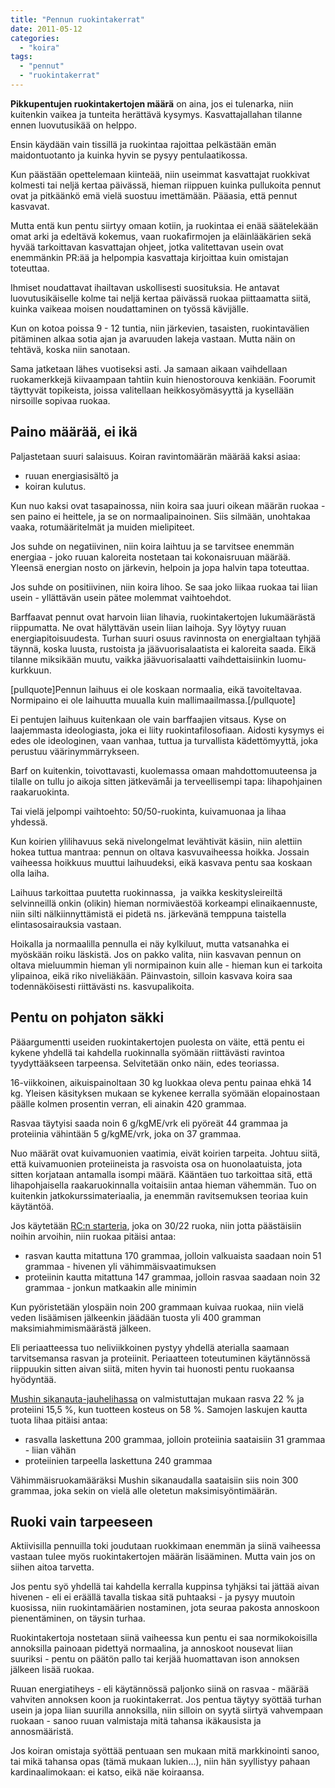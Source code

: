 ```yaml
---
title: "Pennun ruokintakerrat"
date: 2011-05-12
categories: 
  - "koira"
tags: 
  - "pennut"
  - "ruokintakerrat"
---
```


**Pikkupentujen ruokintakertojen määrä** on aina, jos ei tulenarka, niin kuitenkin vaikea ja tunteita herättävä kysymys. Kasvattajallahan tilanne ennen luovutusikää on helppo.

<!--more-->

Ensin käydään vain tissillä ja ruokintaa rajoittaa pelkästään emän maidontuotanto ja kuinka hyvin se pysyy pentulaatikossa.

Kun päästään opettelemaan kiinteää, niin useimmat kasvattajat ruokkivat kolmesti tai neljä kertaa päivässä, hieman riippuen kuinka pullukoita pennut ovat ja pitkäänkö emä vielä suostuu imettämään. Pääasia, että pennut kasvavat.

Mutta entä kun pentu siirtyy omaan kotiin, ja ruokintaa ei enää säätelekään omat arki ja edeltävä kokemus, vaan ruokafirmojen ja eläinlääkärien sekä hyvää tarkoittavan kasvattajan ohjeet, jotka valitettavan usein ovat enemmänkin PR:ää ja helpompia kasvattaja kirjoittaa kuin omistajan toteuttaa.

Ihmiset noudattavat ihailtavan uskollisesti suosituksia. He antavat luovutusikäiselle kolme tai neljä kertaa päivässä ruokaa piittaamatta siitä, kuinka vaikeaa moisen noudattaminen on työssä kävijälle.

Kun on kotoa poissa 9 - 12 tuntia, niin järkevien, tasaisten, ruokintavälien pitäminen alkaa sotia ajan ja avaruuden lakeja vastaan. Mutta näin on tehtävä, koska niin sanotaan.

Sama jatketaan lähes vuotiseksi asti. Ja samaan aikaan vaihdellaan ruokamerkkejä kiivaampaan tahtiin kuin hienostorouva kenkiään. Foorumit täyttyvät topikeista, joissa valitellaan heikkosyömäsyyttä ja kysellään nirsoille sopivaa ruokaa.

## Paino määrää, ei ikä

Paljastetaan suuri salaisuus. Koiran ravintomäärän määrää kaksi asiaa:

- ruuan energiasisältö ja
- koiran kulutus.

Kun nuo kaksi ovat tasapainossa, niin koira saa juuri oikean määrän ruokaa - sen paino ei heittele, ja se on normaalipainoinen. Siis silmään, unohtakaa vaaka, rotumääritelmät ja muiden mielipiteet.

Jos suhde on negatiivinen, niin koira laihtuu ja se tarvitsee enemmän energiaa - joko ruuan kaloreita nostetaan tai kokonaisruuan määrää. Yleensä energian nosto on järkevin, helpoin ja jopa halvin tapa toteuttaa.

Jos suhde on positiivinen, niin koira lihoo. Se saa joko liikaa ruokaa tai liian usein - yllättävän usein pätee molemmat vaihtoehdot.

Barffaavat pennut ovat harvoin liian lihavia, ruokintakertojen lukumäärästä riippumatta. Ne ovat hälyttävän usein liian laihoja. Syy löytyy ruuan energiapitoisuudesta. Turhan suuri osuus ravinnosta on energialtaan tyhjää täynnä, koska luusta, rustoista ja jäävuorisalaatista ei kaloreita saada. Eikä tilanne miksikään muutu, vaikka jäävuorisalaatti vaihdettaisiinkin luomu-kurkkuun.

\[pullquote\]Pennun laihuus ei ole koskaan normaalia, eikä tavoiteltavaa. Normipaino ei ole laihuutta muualla kuin mallimaailmassa.\[/pullquote\]

Ei pentujen laihuus kuitenkaan ole vain barffaajien vitsaus. Kyse on laajemmasta ideologiasta, joka ei liity ruokintafilosofiaan. Aidosti kysymys ei edes ole ideologinen, vaan vanhaa, tuttua ja turvallista kädettömyyttä, joka perustuu väärinymmärrykseen.

Barf on kuitenkin, toivottavasti, kuolemassa omaan mahdottomuuteensa ja tilalle on tullu jo aikoja sitten jätkevämåi ja terveellisempi tapa: lihapohjainen raakaruokinta.

Tai vielä jelpompi vaihtoehto: 50/50-ruokinta, kuivamuonaa ja lihaa yhdessä.

Kun koirien ylilihavuus sekä nivelongelmat levähtivät käsiin, niin alettiin hokea tuttua mantraa: pennun on oltava kasvuvaiheessa hoikka. Jossain vaiheessa hoikkuus muuttui laihuudeksi, eikä kasvava pentu saa koskaan olla laiha.

Laihuus tarkoittaa puutetta ruokinnassa,  ja vaikka keskitysleireiltä selvinneillä onkin (olikin) hieman normiväestöä korkeampi elinaikaennuste, niin silti nälkiinnyttämistä ei pidetä ns. järkevänä temppuna taistella elintasosairauksia vastaan.

Hoikalla ja normaalilla pennulla ei näy kylkiluut, mutta vatsanahka ei myöskään roiku läskistä. Jos on pakko valita, niin kasvavan pennun on oltava mieluummin hieman yli normipainon kuin alle - hieman kun ei tarkoita ylipainoa, eikä riko niveliäkään. Päinvastoin, silloin kasvava koira saa todennäköisesti riittävästi ns. kasvupalikoita.

## Pentu on pohjaton säkki

Pääargumentti useiden ruokintakertojen puolesta on väite, että pentu ei kykene yhdellä tai kahdella ruokinnalla syömään riittävästi ravintoa tyydyttääkseen tarpeensa. Selvitetään onko näin, edes teoriassa.

16-viikkoinen, aikuispainoltaan 30 kg luokkaa oleva pentu painaa ehkä 14 kg. Yleisen käsityksen mukaan se kykenee kerralla syömään elopainostaan päälle kolmen prosentin verran, eli ainakin 420 grammaa.

Rasvaa täytyisi saada noin 6 g/kgME/vrk eli pyöreät 44 grammaa ja proteiinia vähintään 5 g/kgME/vrk, joka on 37 grammaa.

Nuo määrät ovat kuivamuonien vaatimia, eivät koirien tarpeita. Johtuu siitä, että kuivamuonien proteiineista ja rasvoista osa on huonolaatuista, jota sitten korjataan antamalla isompi määrä. Kääntäen tuo tarkoittaa sitä, että lihapohjaisella raakaruokinnalla voitaisiin antaa hieman vähemmän. Tuo on kuitenkin jatkokurssimateriaalia, ja enemmän ravitsemuksen teoriaa kuin käytäntöä.

Jos käytetään [RC:n starteria](http://www.royalcanin.fi/Koira/Lemmikkitarvikeliikkeet/Reproduction-Growth-Emoille-ja-pennuille/Pennut/Medium-Starter), joka on 30/22 ruoka, niin jotta päästäisiin noihin arvoihin, niin ruokaa pitäisi antaa:

- rasvan kautta mitattuna 170 grammaa, jolloin valkuaista saadaan noin 51 grammaa - hivenen yli vähimmäisvaatimuksen
- proteiinin kautta mitattuna 147 grammaa, jolloin rasvaa saadaan noin 32 grammaa - jonkun matkaakin alle minimin

Kun pyöristetään ylospäin noin 200 grammaan kuivaa ruokaa, niin vielä veden lisäämisen jälkeenkin jäädään tuosta yli 400 gramman maksimiahmimismäärästä jälkeen.

Eli periaatteessa tuo neliviikkoinen pystyy yhdellä aterialla saamaan tarvitsemansa rasvan ja proteiinit. Periaatteen toteutuminen käytännössä riippuukin sitten aivan siitä, miten hyvin tai huonosti pentu ruokaansa hyödyntää.

[Mushin sikanauta-jauhelihassa](http://www.musch.fi/barf/sika-nauta/musch-barf-sika-nauta-jauheliha-2.5kg-potko) on valmistuttajan mukaan rasva 22 % ja proteiini 15,5 %, kun tuotteen kosteus on 58 %. Samojen laskujen kautta tuota lihaa pitäisi antaa:

- rasvalla laskettuna 200 grammaa, jolloin proteiinia saataisiin 31 grammaa - liian vähän
- proteiinien tarpeella laskettuna 240 grammaa

Vähimmäisruokamääräksi Mushin sikanaudalla saataisiin siis noin 300 grammaa, joka sekin on vielä alle oletetun maksimisyöntimäärän.

## Ruoki vain tarpeeseen

Aktiivisilla pennuilla toki joudutaan ruokkimaan enemmän ja siinä vaiheessa vastaan tulee myös ruokintakertojen määrän lisääminen. Mutta vain jos on siihen aitoa tarvetta.

Jos pentu syö yhdellä tai kahdella kerralla kuppinsa tyhjäksi tai jättää aivan hivenen - eli ei eräällä tavalla tiskaa sitä puhtaaksi - ja pysyy muutoin kuosissa, niin ruokintamäärien nostaminen, jota seuraa pakosta annoskoon pienentäminen, on täysin turhaa.

Ruokintakertoja nostetaan siinä vaiheessa kun pentu ei saa normikokoisilla annoksilla painoaan pidettyä normaalina, ja annoskoot nousevat liian suuriksi - pentu on päätön pallo tai kerjää huomattavan ison annoksen jälkeen lisää ruokaa.

Ruuan energiatiheys - eli käytännössä paljonko siinä on rasvaa - määrää vahviten annoksen koon ja ruokintakerrat. Jos pentua täytyy syöttää turhan usein ja jopa liian suurilla annoksilla, niin silloin on syytä siirtyä vahvempaan ruokaan - sanoo ruuan valmistaja mitä tahansa ikäkausista ja annosmääristä.

Jos koiran omistaja syöttää pentuaan sen mukaan mitä markkinointi sanoo, tai mikä tahansa opas (tämä mukaan lukien...), niin hän syyllistyy pahaan kardinaalimokaan: ei katso, eikä näe koiraansa.
